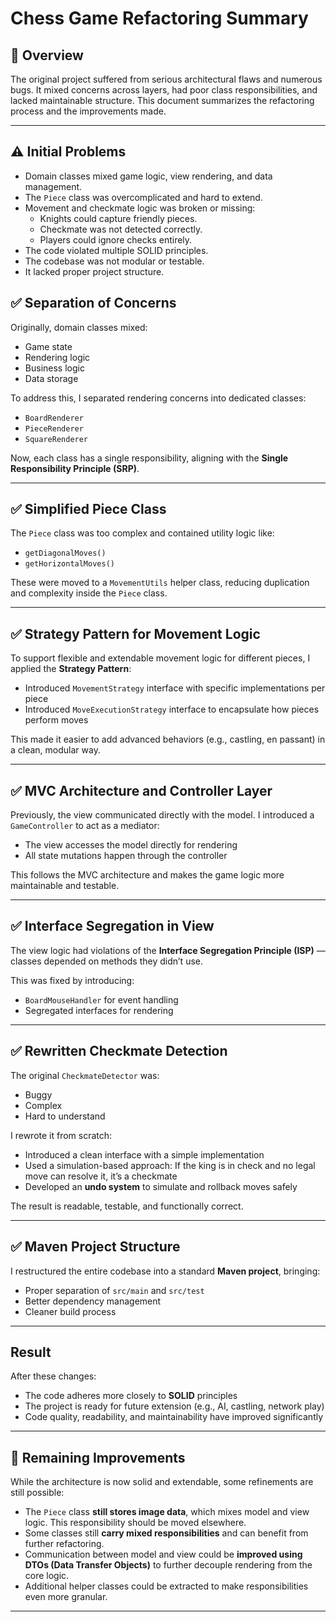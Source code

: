 # Chess Game Refactoring Summary



## 🔧 Overview

The original project suffered from serious architectural flaws and numerous bugs. It mixed concerns across layers, had poor class responsibilities, and lacked maintainable structure. This document summarizes the refactoring process and the improvements made.

---

## ⚠️ Initial Problems

- Domain classes mixed game logic, view rendering, and data management.
- The `Piece` class was overcomplicated and hard to extend.
- Movement and checkmate logic was broken or missing:
    - Knights could capture friendly pieces.
    - Checkmate was not detected correctly.
    - Players could ignore checks entirely.
- The code violated multiple SOLID principles.
- The codebase was not modular or testable.
- It lacked proper project structure.

## ✅ Separation of Concerns

Originally, domain classes mixed:
- Game state
- Rendering logic
- Business logic
- Data storage

To address this, I separated rendering concerns into dedicated classes:
- `BoardRenderer`
- `PieceRenderer`
- `SquareRenderer`

Now, each class has a single responsibility, aligning with the **Single Responsibility Principle (SRP)**.

---

## ✅ Simplified Piece Class

The `Piece` class was too complex and contained utility logic like:
- `getDiagonalMoves()`
- `getHorizontalMoves()`

These were moved to a `MovementUtils` helper class, reducing duplication and complexity inside the `Piece` class.

---

## ✅ Strategy Pattern for Movement Logic

To support flexible and extendable movement logic for different pieces, I applied the **Strategy Pattern**:
- Introduced `MovementStrategy` interface with specific implementations per piece
- Introduced `MoveExecutionStrategy` interface to encapsulate how pieces perform moves

This made it easier to add advanced behaviors (e.g., castling, en passant) in a clean, modular way.

---

## ✅ MVC Architecture and Controller Layer

Previously, the view communicated directly with the model. I introduced a `GameController` to act as a mediator:
- The view accesses the model directly for rendering
- All state mutations happen through the controller

This follows the MVC architecture and makes the game logic more maintainable and testable.

---

## ✅ Interface Segregation in View

The view logic had violations of the **Interface Segregation Principle (ISP)** — classes depended on methods they didn’t use.

This was fixed by introducing:
- `BoardMouseHandler` for event handling
- Segregated interfaces for rendering

---

## ✅ Rewritten Checkmate Detection

The original `CheckmateDetector` was:
- Buggy
- Complex
- Hard to understand

I rewrote it from scratch:
- Introduced a clean interface with a simple implementation
- Used a simulation-based approach: If the king is in check and no legal move can resolve it, it’s a checkmate
- Developed an **undo system** to simulate and rollback moves safely

The result is readable, testable, and functionally correct.

---

## ✅ Maven Project Structure

I restructured the entire codebase into a standard **Maven project**, bringing:
- Proper separation of `src/main` and `src/test`
- Better dependency management
- Cleaner build process

---

## Result

After these changes:
- The code adheres more closely to **SOLID** principles
- The project is ready for future extension (e.g., AI, castling, network play)
- Code quality, readability, and maintainability have improved significantly

---

## 🧠 Remaining Improvements

While the architecture is now solid and extendable, some refinements are still possible:

- The `Piece` class **still stores image data**, which mixes model and view logic. This responsibility should be moved elsewhere.
- Some classes still **carry mixed responsibilities** and can benefit from further refactoring.
- Communication between model and view could be **improved using DTOs (Data Transfer Objects)** to further decouple rendering from the core logic.
- Additional helper classes could be extracted to make responsibilities even more granular.

---

